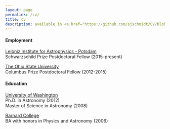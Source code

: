 ```yaml
---
layout: page
permalink: /cv/
title: cv
description: available in <a href="https://github.com/sjschmidt/CV/blob/master/sjs_cv_short.pdf">short</a> and <a href="https://github.com/sjschmidt/CV/blob/master/sjs_cv_long.pdf">long</a> pdf form
---
```


#### Employment
[Leibniz Institute for Astrophysics - Potsdam](https://www.aip.de)  
Schwarzschild Prize Postdoctoral Fellow (2015-present)  

[The Ohio State University](https://astronomy.osu.edu/)  
Columbus Prize Postdoctoral Fellow (2012-2015)  

#### Education
[University of Washington](http://www.astro.washington.edu/)  
Ph.D. in Astronomy (2012)  
Master of Science in Astronomy (2008)  
 
[Barnard College](https://physics.barnard.edu/)  
BA with honors in Physics and Astronomy (2006)



